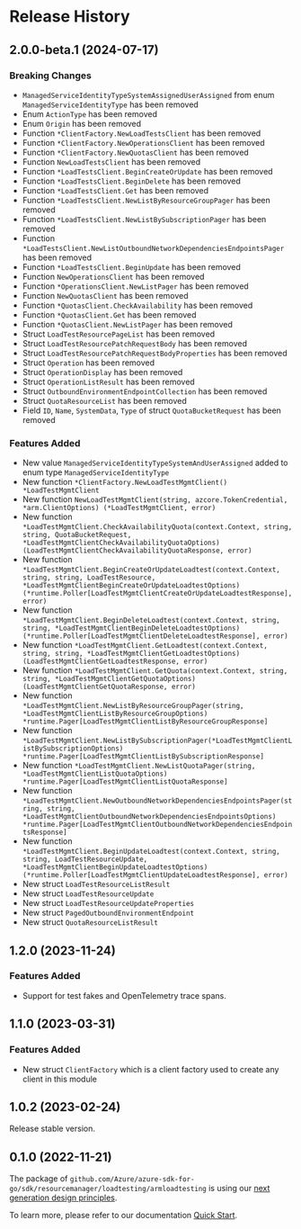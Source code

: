 # Release History

## 2.0.0-beta.1 (2024-07-17)
### Breaking Changes

- `ManagedServiceIdentityTypeSystemAssignedUserAssigned` from enum `ManagedServiceIdentityType` has been removed
- Enum `ActionType` has been removed
- Enum `Origin` has been removed
- Function `*ClientFactory.NewLoadTestsClient` has been removed
- Function `*ClientFactory.NewOperationsClient` has been removed
- Function `*ClientFactory.NewQuotasClient` has been removed
- Function `NewLoadTestsClient` has been removed
- Function `*LoadTestsClient.BeginCreateOrUpdate` has been removed
- Function `*LoadTestsClient.BeginDelete` has been removed
- Function `*LoadTestsClient.Get` has been removed
- Function `*LoadTestsClient.NewListByResourceGroupPager` has been removed
- Function `*LoadTestsClient.NewListBySubscriptionPager` has been removed
- Function `*LoadTestsClient.NewListOutboundNetworkDependenciesEndpointsPager` has been removed
- Function `*LoadTestsClient.BeginUpdate` has been removed
- Function `NewOperationsClient` has been removed
- Function `*OperationsClient.NewListPager` has been removed
- Function `NewQuotasClient` has been removed
- Function `*QuotasClient.CheckAvailability` has been removed
- Function `*QuotasClient.Get` has been removed
- Function `*QuotasClient.NewListPager` has been removed
- Struct `LoadTestResourcePageList` has been removed
- Struct `LoadTestResourcePatchRequestBody` has been removed
- Struct `LoadTestResourcePatchRequestBodyProperties` has been removed
- Struct `Operation` has been removed
- Struct `OperationDisplay` has been removed
- Struct `OperationListResult` has been removed
- Struct `OutboundEnvironmentEndpointCollection` has been removed
- Struct `QuotaResourceList` has been removed
- Field `ID`, `Name`, `SystemData`, `Type` of struct `QuotaBucketRequest` has been removed

### Features Added

- New value `ManagedServiceIdentityTypeSystemAndUserAssigned` added to enum type `ManagedServiceIdentityType`
- New function `*ClientFactory.NewLoadTestMgmtClient() *LoadTestMgmtClient`
- New function `NewLoadTestMgmtClient(string, azcore.TokenCredential, *arm.ClientOptions) (*LoadTestMgmtClient, error)`
- New function `*LoadTestMgmtClient.CheckAvailabilityQuota(context.Context, string, string, QuotaBucketRequest, *LoadTestMgmtClientCheckAvailabilityQuotaOptions) (LoadTestMgmtClientCheckAvailabilityQuotaResponse, error)`
- New function `*LoadTestMgmtClient.BeginCreateOrUpdateLoadtest(context.Context, string, string, LoadTestResource, *LoadTestMgmtClientBeginCreateOrUpdateLoadtestOptions) (*runtime.Poller[LoadTestMgmtClientCreateOrUpdateLoadtestResponse], error)`
- New function `*LoadTestMgmtClient.BeginDeleteLoadtest(context.Context, string, string, *LoadTestMgmtClientBeginDeleteLoadtestOptions) (*runtime.Poller[LoadTestMgmtClientDeleteLoadtestResponse], error)`
- New function `*LoadTestMgmtClient.GetLoadtest(context.Context, string, string, *LoadTestMgmtClientGetLoadtestOptions) (LoadTestMgmtClientGetLoadtestResponse, error)`
- New function `*LoadTestMgmtClient.GetQuota(context.Context, string, string, *LoadTestMgmtClientGetQuotaOptions) (LoadTestMgmtClientGetQuotaResponse, error)`
- New function `*LoadTestMgmtClient.NewListByResourceGroupPager(string, *LoadTestMgmtClientListByResourceGroupOptions) *runtime.Pager[LoadTestMgmtClientListByResourceGroupResponse]`
- New function `*LoadTestMgmtClient.NewListBySubscriptionPager(*LoadTestMgmtClientListBySubscriptionOptions) *runtime.Pager[LoadTestMgmtClientListBySubscriptionResponse]`
- New function `*LoadTestMgmtClient.NewListQuotaPager(string, *LoadTestMgmtClientListQuotaOptions) *runtime.Pager[LoadTestMgmtClientListQuotaResponse]`
- New function `*LoadTestMgmtClient.NewOutboundNetworkDependenciesEndpointsPager(string, string, *LoadTestMgmtClientOutboundNetworkDependenciesEndpointsOptions) *runtime.Pager[LoadTestMgmtClientOutboundNetworkDependenciesEndpointsResponse]`
- New function `*LoadTestMgmtClient.BeginUpdateLoadtest(context.Context, string, string, LoadTestResourceUpdate, *LoadTestMgmtClientBeginUpdateLoadtestOptions) (*runtime.Poller[LoadTestMgmtClientUpdateLoadtestResponse], error)`
- New struct `LoadTestResourceListResult`
- New struct `LoadTestResourceUpdate`
- New struct `LoadTestResourceUpdateProperties`
- New struct `PagedOutboundEnvironmentEndpoint`
- New struct `QuotaResourceListResult`


## 1.2.0 (2023-11-24)
### Features Added

- Support for test fakes and OpenTelemetry trace spans.


## 1.1.0 (2023-03-31)
### Features Added

- New struct `ClientFactory` which is a client factory used to create any client in this module


## 1.0.2 (2023-02-24)

Release stable version.

## 0.1.0 (2022-11-21)

The package of `github.com/Azure/azure-sdk-for-go/sdk/resourcemanager/loadtesting/armloadtesting` is using our [next generation design principles](https://azure.github.io/azure-sdk/general_introduction.html).

To learn more, please refer to our documentation [Quick Start](https://aka.ms/azsdk/go/mgmt).